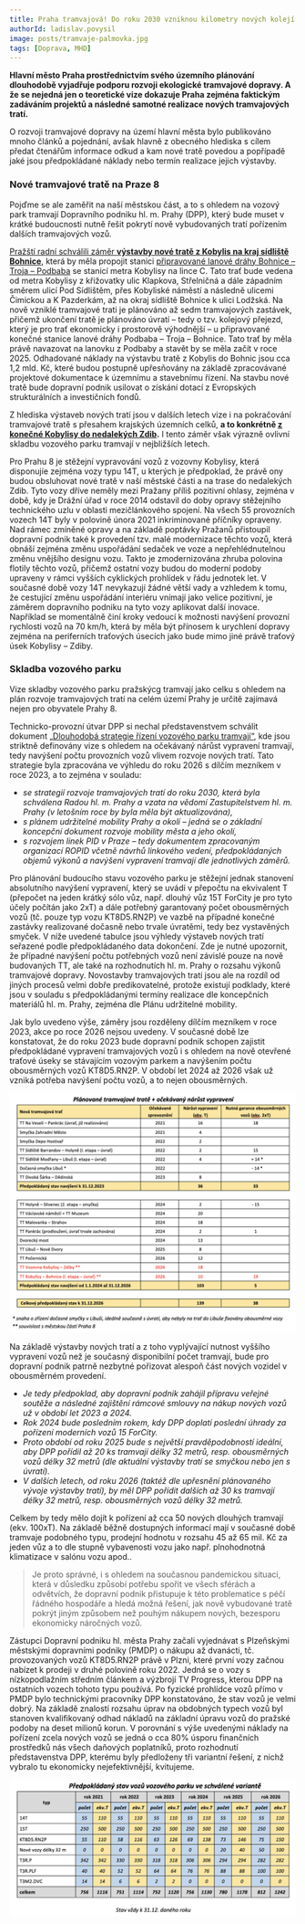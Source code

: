 ```yaml
---
title: Praha tramvajová! Do roku 2030 vzniknou kilometry nových kolejí
authorId: ladislav.povysil
image: posts/tramvaje-palmovka.jpg
tags: [Doprava, MHD]
---
```


**Hlavní město Praha prostřednictvím svého územního plánování dlouhodobě vyjadřuje podporu rozvoji ekologické tramvajové dopravy. A že se nejedná jen o teoretické vize dokazuje Praha zejména faktickým zadáváním projektů a následné samotné realizace nových tramvajových tratí.**

O rozvoji tramvajové dopravy na území hlavní města bylo publikováno mnoho článků a pojednání, avšak hlavně z obecného hlediska s cílem předat čtenářům informace odkud a kam nové tratě povedou a popřípadě jaké jsou předpokládané náklady nebo termín realizace jejich výstavby. 

### Nové tramvajové tratě na Praze 8
Pojďme se ale zaměřit na naší městskou část, a to s ohledem na vozový park tramvají Dopravního podniku hl. m. Prahy (DPP), který bude muset v krátké budoucnosti nutně řešit pokrytí nově vybudovaných tratí pořízením dalších tramvajových vozů.

[Pražští radní schválili záměr **výstavby nové tratě z Kobylis na kraj sídliště Bohnice**](https://praha8.pirati.cz/aktuality/prazstvi-radni-schvalili-vystavbu-tramvaji-do-bohnic.html), která by měla propojit stanici [připravované lanové dráhy Bohnice – Troja – Podbaba](https://praha8.pirati.cz/aktuality/potvrzeni-lanovky-do-bohnic.html) se stanicí metra Kobylisy na lince C. Tato trať bude vedena od metra Kobylisy z křižovatky ulic Klapkova, Střelničná a dále západním směrem ulicí Pod Sídlištěm, přes Kobyliské náměstí a následně ulicemi Čimickou a K Pazderkám, až na okraj sídliště Bohnice k ulici Lodžská. Na nově vzniklé tramvajové trati je plánováno až sedm tramvajových zastávek, přičemž ukončení tratě je plánováno úvratí – tedy o tzv. kolejový přejezd, který je pro trať ekonomicky i prostorově výhodnější – u připravované konečné stanice lanové dráhy Podbaba – Troja – Bohnice. Tato trať by měla právě navazovat na lanovku z Podbaby a stavět by se měla začít v roce 2025. Odhadované náklady na výstavbu tratě z Kobylis do Bohnic jsou cca 1,2 mld. Kč, které budou postupně upřesňovány na základě zpracovávané projektové dokumentace k územnímu a stavebnímu řízení. Na stavbu nové tratě bude dopravní podnik usilovat o získání dotací z Evropských strukturálních a investičních fondů.

Z hlediska výstaveb nových tratí jsou v dalších letech vize i na pokračování tramvajové tratě s přesahem krajských územních celků, **a to konkrétně [z konečné Kobylisy do nedalekých Zdib](https://praha8.pirati.cz/aktuality/zdopravy-tramvaje-z-kobylis-do-zdib-prosla-eia.html).** I tento záměr však výrazně ovlivní skladbu vozového parku tramvají v nejbližších letech.

Pro Prahu 8 je stěžejní vypravování vozů z vozovny Kobylisy, která disponujíe zejména vozy typu 14T, u kterých je předpoklad, že právě ony budou obsluhovat nové tratě v naší městské části a na trase do nedalekých Zdib. Tyto vozy dříve neměly mezi Pražany příliš pozitivní ohlasy, zejména v době, kdy je Drážní úřad v roce 2014 odstavil do doby opravy stěžejního technického uzlu v oblasti mezičlánkového spojení. Na všech 55 provozních vozech 14T byly v polovině února 2021 inkriminované příčníky opraveny. Nad rámec zmíněné opravy a na základě poptávky Pražanů přistoupil dopravní podnik také k provedení tzv. malé modernizace těchto vozů, která obnáší zejména změnu uspořádání sedaček ve voze a nepřehlédnutelnou změnu vnějšího designu vozu. Takto je zmodernizována zhruba polovina flotily těchto vozů, přičemž ostatní vozy budou do moderní podoby upraveny v rámci vyšších cyklických prohlídek v řádu jednotek let. V současné době vozy 14T nevykazují žádné větší vady a vzhledem k tomu, že cestující změnu uspořádání interiéru vnímají jako velice pozitivní, je záměrem dopravního podniku na tyto vozy aplikovat další inovace. Například se momentálně činí kroky vedoucí k možnosti navýšení provozní rychlosti vozů na 70 km/h, která by měla být přínosem k urychlení dopravy zejména na periferních traťových úsecích jako bude mimo jiné právě traťový úsek Kobylisy – Zdiby.

### Skladba vozového parku
Vize skladby vozového parku pražskýcg tramvají jako celku s ohledem na plán rozvoje tramvajových tratí na celém území Prahy je určitě zajímavá nejen pro obyvatele Prahy 8.

Technicko-provozní útvar DPP si nechal představenstvem schválit dokument [„Dlouhodobá strategie řízení vozového parku tramvají“](https://pid.cz/o-systemu/rozvoj-linek-pid-v-praze-2029/), kde jsou striktně definovány vize s ohledem na očekávaný nárůst vypravení tramvají, tedy navýšení počtu provozních vozů vlivem rozvoje nových tratí. Tato strategie byla zpracována ve výhledu do roku 2026 s dílčím mezníkem v roce 2023, a to zejména v souladu:
-	*se strategií rozvoje tramvajových tratí do roku 2030, která byla schválena Radou hl. m. Prahy a vzata na vědomí Zastupitelstvem hl. m. Prahy (v letošním roce by byla měla být aktualizována),*
-	*s plánem udržitelné mobility Prahy a okolí – jedná se o základní koncepční dokument rozvoje mobility města a jeho okolí,*
-	*s rozvojem linek PID v Praze – tedy dokumentem zpracovaným organizací ROPID včetně návrhů linkového vedení, předpokládaných objemů výkonů a navýšení vypravení tramvají dle jednotlivých záměrů.*

Pro plánování budoucího stavu vozového parku je stěžejní jednak stanovení absolutního navýšení vypravení, který se uvádí v přepočtu na ekvivalent T (přepočet na jeden krátký sólo vůz, např. dlouhý vůz 15T ForCity je pro tyto účely počítán jako 2xT) a dále potřebný garantovaný počet obousměrných vozů (tč. pouze typ vozu KT8D5.RN2P) ve vazbě na případné konečné zastávky realizované dočasně nebo trvale úvratěmi, tedy bez vystavěných smyček. V níže uvedené tabulce jsou výhledy výstaveb nových tratí seřazené podle předpokládaného data dokončení. Zde je nutné upozornit, že případné navýšení počtu potřebných vozů není závislé pouze na nově budovaných TT, ale také na rozhodnutích hl. m. Prahy o rozsahu výkonů tramvajové dopravy. Novostavby tramvajových tratí jsou ale na rozdíl od jiných procesů velmi dobře predikovatelné, protože existují podklady, které jsou v souladu s předpokládanými termíny realizace dle koncepčních materiálů hl. m. Prahy, zejména dle Plánu udržitelné mobility.

Jak bylo uvedeno výše, záměry jsou rozděleny dílčím mezníkem v roce 2023, akce po roce 2026 nejsou uvedeny. V současné době lze konstatovat, že do roku 2023 bude dopravní podnik schopen zajistit předpokládané vypravení tramvajových vozů i s ohledem na nově otevřené traťové úseky se stávajícím vozovým parkem a navýšením počtu obousměrných vozů KT8D5.RN2P. V období let 2024 až 2026 však už vzniká potřeba navýšení počtu vozů, a to nejen obousměrných.

![tramvaje1](/assets/img/posts/tramvaje1.png)

Na základě výstavby nových tratí a z toho vyplývající nutnost vyššího vypravení vozů než je současný disponibilní počet tramvají, bude pro dopravní podnik patrně nezbytné pořizovat alespoň část nových vozidel v obousměrném provedení. 
-	*Je tedy předpoklad, aby dopravní podnik zahájil přípravu veřejné soutěže a následné zajištění rámcové smlouvy na nákup nových vozů už v období let 2023 a 2024.*
-	*Rok 2024 bude posledním rokem, kdy DPP doplatí poslední úhrady za pořízení moderních vozů 15 ForCity.*
-	*Proto období od roku 2025 bude s největší pravděpodobností ideální, aby DPP pořídil až 20 ks tramvají délky 32 metrů, resp. obousměrných vozů délky 32 metrů (dle aktuální výstavby tratí se smyčkou nebo jen s úvratí).*
-	*V dalších letech, od roku 2026 (taktéž dle upřesnění plánovaného vývoje výstavby tratí), by měl DPP pořídit dalších až 30 ks tramvají délky 32 metrů, resp. obousměrných vozů délky 32 metrů.*

Celkem by tedy mělo dojít k pořízení až cca 50 nových dlouhých tramvají (ekv. 100xT). Na základě běžně dostupných informací mají v současné době tramvaje podobného typu, prodejní hodnotu v rozsahu 45 až 65 mil. Kč za jeden vůz a to dle stupně vybavenosti vozu jako např. plnohodnotná klimatizace v salónu vozu apod..

> Je proto správné, i s ohledem na současnou pandemickou situaci, která v důsledku způsobí potřebu spořit ve všech sférách a odvětvích, že dopravní podnik přistupuje k této problematice s péčí řádného hospodáře a hledá možná řešení, jak nově vybudované tratě pokrýt jiným způsobem než pouhým nákupem nových, bezesporu ekonomicky náročných vozů.

Zástupci Dopravní podniku hl. města Prahy začali vyjednávat s Plzeňskými městskými dopravními podniky (PMDP) o nákupu až dvanácti, tč. provozovaných vozů KT8D5.RN2P právě v Plzni, které první vozy začnou nabízet k prodeji v druhé polovině roku 2022. Jedná se o vozy s nízkopodlažním středním článkem a výzbrojí TV Progress, kterou DPP na ostatních vozech tohoto typu používá. Po fyzické prohlídce vozů přímo v PMDP bylo technickými pracovníky DPP konstatováno, že stav vozů je velmi dobrý. Na základě znalostí rozsahu úprav na obdobných typech vozů byl stanoven kvalifikovaný odhad nákladů na základní úpravu vozů do pražské podoby na deset milionů korun. V porovnání s výše uvedenými náklady na pořízení zcela nových vozů se jedná o cca 80% úsporu finančních prostředků nás všech daňových poplatníků, proto rozhodnutí představenstva DPP, kterému byly předloženy tři variantní řešení, z nichž vybralo tu ekonomicky nejefektivnější, kvitujeme.

![tramvaje2](/assets/img/posts/tramvaje2.png)
